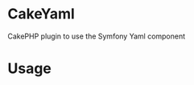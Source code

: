 CakeYaml
========

CakePHP plugin to use the Symfony Yaml component

Usage
========

<?php

CakePlugin::load('Yaml');

App::import('Lib', 'Yaml.Yaml');

use Symfony\Component\Yaml\Yaml;

$data = Yaml::parse($yaml_file);
